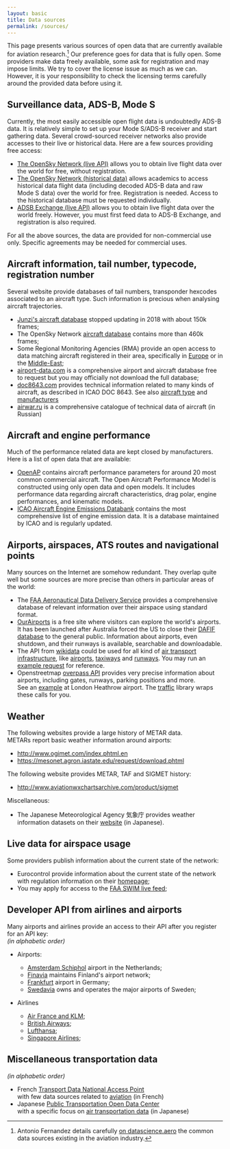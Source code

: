 ```yaml
---
layout: basic
title: Data sources
permalink: /sources/
---
```


This page presents various sources of open data that are currently available for aviation research.[^1] Our preference goes for data that is fully open. Some providers make data freely available, some ask for registration and may impose limits. We try to cover the license issue as much as we can. However, it is your responsibility to check the licensing terms carefully around the provided data before using it.

[^1]:Antonio Fernandez details carefully [on datascience.aero](https://datascience.aero/data-sources-aviation/) the common data sources existing in the aviation industry.  


## <i class="fas fa-satellite-dish"></i> Surveillance data, ADS-B, Mode S

Currently, the most easily accessible open flight data is undoubtedly ADS-B data. It is relatively simple to set up your Mode S/ADS-B receiver and start gathering data. Several crowd-sourced receiver networks also provide accesses to their live or historical data. Here are a few sources providing free access:

- [The OpenSky Network (live API)](https://opensky-network.org/apidoc/) allows you to obtain live flight data over the world for free, without registration.
- [The OpenSky Network (historical data)](https://opensky-network.org/data/impala) allows academics to access historical data flight data (including decoded ADS-B data and raw Mode S data) over the world for free. Registration is needed. Access to the historical database must be requested individually.
- [ADSB Exchange (live API)](https://www.adsbexchange.com/data/) allows you to obtain live flight data over the world freely. However, you must first feed data to ADS-B Exchange, and registration is also required.

For all the above sources, the data are provided for non-commercial use only. Specific agreements may be needed for commercial uses.

## <i class="fas fa-plane"></i> Aircraft information, tail number, typecode, registration number

Several website provide databases of tail numbers, transponder hexcodes associated to an aircraft type. Such information is precious when analysing aircraft trajectories.

- [Junzi's aircraft database](https://junzis.com/adb/) stopped updating in 2018 with about 150k frames;
- The OpenSky Network [aircraft database](https://opensky-network.org/aircraft-database) contains more than 460k frames;
- Some Regional Monitoring Agencies (RMA) provide an open access to data matching aircraft registered in their area, specifically in [Europe](https://www.eurocontrol.int/rmalive/operatorList.do) or in the [Middle-East](midrma.com/en/rvsm);
- [airport-data.com](http://www.airport-data.com/api/doc.php) is a comprehensive airport and aircraft database free to request but you may officially not download the full database;
- [doc8643.com](https://doc8643.com/) provides technical information related to many kinds of aircraft, as described in ICAO DOC 8643. See also [aircraft type](https://www.icao.int/publications/DOC8643/Pages/Search.aspx) and [manufacturers](https://www.icao.int/publications/DOC8643/Pages/Manufacturers.aspx)
- [airwar.ru](http://airwar.ru/) is a comprehensive catalogue of technical data of aircraft (in Russian)

## <i class="fas fa-rocket"></i> Aircraft and engine performance

Much of the performance related data are kept closed by manufacturers. Here is a list of open data that are available:

- [OpenAP](https://github.com/junzis/openap/) contains aircraft performance parameters for around 20 most common commercial aircraft. The Open Aircraft Performance Model is constructed using only open data and open models. It includes performance data regarding aircraft characteristics, drag polar, engine performances, and kinematic models.
- [ICAO Aircraft Engine Emissions Databank](https://www.easa.europa.eu/easa-and-you/environment/icao-aircraft-engine-emissions-databank) contains the most comprehensive list of engine emission data. It is a database maintained by ICAO and is regularly updated.

## <i class="fas fa-globe"></i> Airports, airspaces, ATS routes and navigational points

Many sources on the Internet are somehow redundant. They overlap quite well but some sources are more precise than others in particular areas of the world:

- The [FAA Aeronautical Data Delivery Service](https://adds-faa.opendata.arcgis.com/) provides a comprehensive database of relevant information over their airspace using standard format.
- [OurAirports](https://ourairports.com/) is a free site where visitors can explore the world's airports. It has been launched after Australia forced the US to close their [DAFIF database](https://en.wikipedia.org/wiki/DAFIF) to the general public. Information about airports, even shutdown, and their runways is available, searchable and downloadable.
- The API from [wikidata](https://www.wikidata.org/) could be used for all kind of
  [air transport infrastructure](https://commons.wikimedia.org/wiki/Category:Air_transport_infrastructure), like [airports](https://commons.wikimedia.org/wiki/Category:Airports), [taxiways](https://commons.wikimedia.org/wiki/Category:Taxiways) and [runways](https://commons.wikimedia.org/wiki/Category:Runways). You may run an [example request](https://w.wiki/FyU) for reference.
- Openstreetmap [overpass API](https://wiki.openstreetmap.org/wiki/Overpass_API) provides very precise information about airports, including gates, runways, parking positions and more.  
  See an [example](https://www.openstreetmap.org/node/4079636007#map=17/51.47123/-0.45934&layers=TD) at London Heathrow airport. The [traffic](https://traffic-viz.github.io/) library wraps these calls for you.

## <i class="fas fa-umbrella"></i> Weather

The following websites provide a large history of METAR data.  
METARs report basic weather information around airports:
- <http://www.ogimet.com/index.phtml.en>
- <https://mesonet.agron.iastate.edu/request/download.phtml>

The following website provides METAR, TAF and SIGMET history:
- <http://www.aviationwxchartsarchive.com/product/sigmet>

Miscellaneous:
- The Japanese Meteorological Agency 気象庁 provides weather information datasets on their [website](https://www.data.jma.go.jp/developer/index.html) (in Japanese).


## <i class="fas fa-desktop"></i> Live data for airspace usage

Some providers publish information about the current state of the network:
- Eurocontrol provide information about the current state of the network with regulation information on their [homepage](https://www.eurocontrol.int/);
- You may apply for access to the [FAA SWIM live feed](https://scds.swim.faa.gov/);

## <i class="fas fa-plane-departure"></i> Developer API from airlines and airports

Many airports and airlines provide an access to their API after you register for an API key:  
*(in alphabetic order)*

- Airports:
    - [Amsterdam Schiphol](https://developer.schiphol.nl/) airport in the Netherlands;
    - [Finavia](https://developer.finavia.fi/) maintains Finland's airport network;
    - [Frankfurt](https://developer.fraport.de/) airport in Germany;
    - [Swedavia](https://apideveloper.swedavia.se/) owns and operates the major airports of Sweden;

- Airlines
    - [Air France and KLM](https://developer.airfranceklm.com/);
    - [British Airways](https://developer.iairgroup.com/british_airways);
    - [Lufthansa](https://developer.lufthansa.com/);
    - [Singapore Airlines](https://developer.singaporeair.com/docs/Flight_Status/);

## <i class="fas fa-subway"></i> Miscellaneous transportation data

*(in alphabetic order)*

- French [Transport Data National Access Point](https://transport.data.gouv.fr/)  
  with few data sources related to [aviation](https://transport.data.gouv.fr/datasets?type=air-transport) (in French)
- Japanese [Public Transportation Open Data Center](https://www.odpt.org/)  
  with a specific focus on [air transportation data](https://ckan.odpt.org/dataset?tags=%E8%88%AA%E7%A9%BA) (in Japanese)
